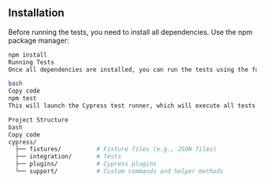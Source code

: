 ## Installation

Before running the tests, you need to install all dependencies. Use the npm package manager:

```bash
npm install
Running Tests
Once all dependencies are installed, you can run the tests using the following command:

bash
Copy code
npm test
This will launch the Cypress test runner, which will execute all tests defined in the project.

Project Structure
bash
Copy code
cypress/
  ├── fixtures/          # Fixture files (e.g., JSON files)
  ├── integration/       # Tests
  ├── plugins/           # Cypress plugins
  └── support/           # Custom commands and helper methods
